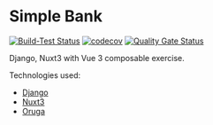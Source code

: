 # Simple Bank

[![Build-Test Status](https://github.com/joaopauloufal/BankDjangoNuxt3/workflows/Build-Test/badge.svg)](https://github.com/joaopauloufal/BankDjangoNuxt3/actions)
[![codecov](https://codecov.io/gh/joaopauloufal/BankDjangoNuxt3/branch/master/graph/badge.svg?token=2E9LF0F1VL)](https://codecov.io/gh/joaopauloufal/BankDjangoNuxt3)
[![Quality Gate Status](https://sonarcloud.io/api/project_badges/measure?project=joaopauloufal_BankDjangoNuxt3&metric=alert_status)](https://sonarcloud.io/summary/new_code?id=joaopauloufal_BankDjangoNuxt3)


Django, Nuxt3 with Vue 3 composable exercise.

Technologies used:
 - [Django](https://www.djangoproject.com)
 - [Nuxt3](https://v3.nuxtjs.org)
 - [Oruga](https://oruga.io)